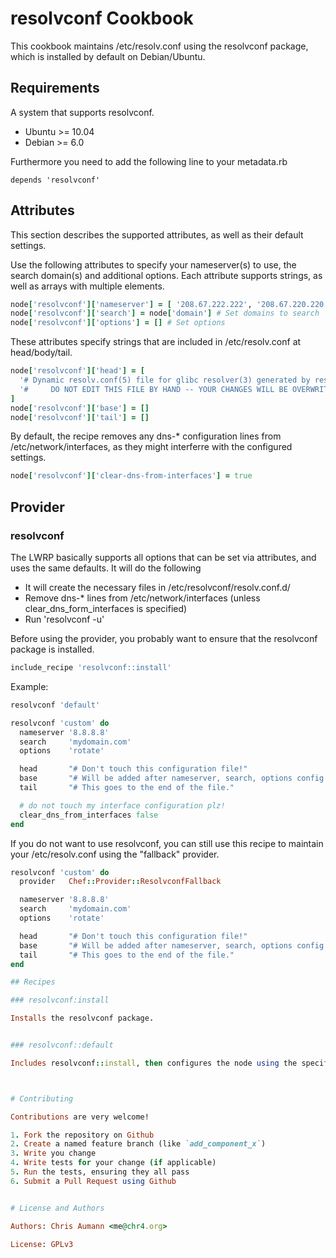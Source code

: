 # resolvconf Cookbook

This cookbook maintains /etc/resolv.conf using the resolvconf package, which is installed by default on Debian/Ubuntu.

## Requirements

A system that supports resolvconf.

- Ubuntu >= 10.04
- Debian >= 6.0

Furthermore you need to add the following line to your metadata.rb

    depends 'resolvconf'


## Attributes

This section describes the supported attributes, as well as their default settings.

Use the following attributes to specify your nameserver(s) to use, the search domain(s) and additional options.
Each attribute supports strings, as well as arrays with multiple elements.

```ruby
node['resolvconf']['nameserver'] = [ '208.67.222.222', '208.67.220.220' ] # Set nameserver(s) to use
node['resolvconf']['search'] = node['domain'] # Set domains to search
node['resolvconf']['options'] = [] # Set options
```


These attributes specify strings that are included in /etc/resolv.conf at head/body/tail.

```ruby
node['resolvconf']['head'] = [
  '# Dynamic resolv.conf(5) file for glibc resolver(3) generated by resolvconf(8)',
  '#     DO NOT EDIT THIS FILE BY HAND -- YOUR CHANGES WILL BE OVERWRITTEN'
]
node['resolvconf']['base'] = []
node['resolvconf']['tail'] = []
```


By default, the recipe removes any dns-* configuration lines from /etc/network/interfaces,
as they might interferre with the configured settings.

```ruby
node['resolvconf']['clear-dns-from-interfaces'] = true
```


## Provider

### resolvconf

The LWRP basically supports all options that can be set via attributes, and uses the same defaults.
It will do the following

- It will create the necessary files in /etc/resolvconf/resolv.conf.d/
- Remove dns-* lines from /etc/network/interfaces (unless clear_dns_form_interfaces is specified)
- Run 'resolvconf -u'

Before using the provider, you probably want to ensure that the resolvconf package is installed.

```ruby
include_recipe 'resolvconf::install'
```

Example:

```ruby
resolvconf 'default'
```

```ruby
resolvconf 'custom' do
  nameserver '8.8.8.8'
  search     'mydomain.com'
  options    'rotate'

  head       "# Don't touch this configuration file!"
  base       "# Will be added after nameserver, search, options config items"
  tail       "# This goes to the end of the file."

  # do not touch my interface configuration plz!
  clear_dns_from_interfaces false
end
```

If you do not want to use resolvconf, you can still use this recipe to maintain your /etc/resolv.conf using the "fallback" provider.

```ruby
resolvconf 'custom' do
  provider   Chef::Provider::ResolvconfFallback

  nameserver '8.8.8.8'
  search     'mydomain.com'
  options    'rotate'

  head       "# Don't touch this configuration file!"
  base       "# Will be added after nameserver, search, options config items"
  tail       "# This goes to the end of the file."
end

## Recipes

### resolvconf:install

Installs the resolvconf package.


### resolvconf::default

Includes resolvconf::install, then configures the node using the specified attributes / defaults.



# Contributing

Contributions are very welcome!

1. Fork the repository on Github
2. Create a named feature branch (like `add_component_x`)
3. Write you change
4. Write tests for your change (if applicable)
5. Run the tests, ensuring they all pass
6. Submit a Pull Request using Github


# License and Authors

Authors: Chris Aumann <me@chr4.org>

License: GPLv3
